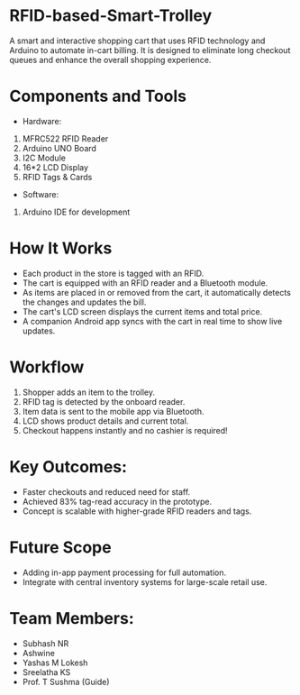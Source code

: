 # RFID-based-Smart-Trolley
A smart and interactive shopping cart that uses RFID technology and Arduino to automate in-cart billing. It is designed to eliminate long checkout queues and enhance the overall shopping experience.

# Components and Tools
* Hardware: 
1. MFRC522 RFID Reader
2. Arduino UNO Board
3. I2C Module
4. 16*2 LCD Display
5. RFID Tags & Cards

* Software: 
1. Arduino IDE for development

# How It Works
- Each product in the store is tagged with an RFID.
- The cart is equipped with an RFID reader and a Bluetooth module.
- As items are placed in or removed from the cart, it automatically detects the changes and updates the bill.
- The cart's LCD screen displays the current items and total price.
- A companion Android app syncs with the cart in real time to show live updates.

# Workflow
1. Shopper adds an item to the trolley.
2. RFID tag is detected by the onboard reader.
3. Item data is sent to the mobile app via Bluetooth.
4. LCD shows product details and current total.
5. Checkout happens instantly and no cashier is required!

# Key Outcomes: 
- Faster checkouts and reduced need for staff.
- Achieved 83% tag-read accuracy in the prototype.
- Concept is scalable with higher-grade RFID readers and tags.

# Future Scope
- Adding in-app payment processing for full automation.
- Integrate with central inventory systems for large-scale retail use.

# Team Members: 
- Subhash NR
- Ashwine
- Yashas M Lokesh 
- Sreelatha KS 
- Prof. T Sushma (Guide) 




